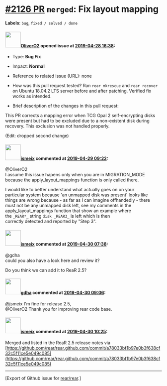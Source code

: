 [\#2126 PR](https://github.com/rear/rear/pull/2126) `merged`: Fix layout mapping
================================================================================

**Labels**: `bug`, `fixed / solved / done`

#### <img src="https://avatars.githubusercontent.com/u/4660803?v=4" width="50">[OliverO2](https://github.com/OliverO2) opened issue at [2019-04-28 16:38](https://github.com/rear/rear/pull/2126):

-   Type: **Bug Fix**

-   Impact: **Normal**

-   Reference to related issue (URL): none

-   How was this pull request tested? Ran `rear mkrescue` and
    `rear recover` on Ubuntu 18.04.2 LTS server before and after
    patching. Verified fix works as intended.

-   Brief description of the changes in this pull request:

This PR corrects a mapping error when TCG Opal 2 self-encrypting disks
were present but had to be excluded due to a non-existent disk during
recovery. This exclusion was not handled properly.

(Edit: dropped second change)

#### <img src="https://avatars.githubusercontent.com/u/1788608?u=925fc54e2ce01551392622446ece427f51e2f0ce&v=4" width="50">[jsmeix](https://github.com/jsmeix) commented at [2019-04-29 09:22](https://github.com/rear/rear/pull/2126#issuecomment-487512677):

@OliverO2  
I assume this issue hapens only when you are in MIGRATION\_MODE  
because the apply\_layout\_mappings function is only called there.

I would like to better understand what actually goes on on your  
particular system because 'an unmapped disk was present' looks like  
things are wrong because - as far as I can imagine offhandedly - there  
must not be any unmapped disk left, see my comments in the  
apply\_layout\_mappings function that show an example where  
the `_REAR*_` string `disk _REAR3_` is left which is then  
correctly detected and reported by "Step 3".

#### <img src="https://avatars.githubusercontent.com/u/1788608?u=925fc54e2ce01551392622446ece427f51e2f0ce&v=4" width="50">[jsmeix](https://github.com/jsmeix) commented at [2019-04-30 07:38](https://github.com/rear/rear/pull/2126#issuecomment-487848778):

@gdha  
could you also have a look here and review it?

Do you think we can add it to ReaR 2.5?

#### <img src="https://avatars.githubusercontent.com/u/888633?u=cdaeb31efcc0048d3619651aa18dd4b76e636b21&v=4" width="50">[gdha](https://github.com/gdha) commented at [2019-04-30 09:06](https://github.com/rear/rear/pull/2126#issuecomment-487873004):

@jsmeix I'm fine for release 2.5,  
@OliverO2 Thank you for improving rear code base.

#### <img src="https://avatars.githubusercontent.com/u/1788608?u=925fc54e2ce01551392622446ece427f51e2f0ce&v=4" width="50">[jsmeix](https://github.com/jsmeix) commented at [2019-04-30 10:25](https://github.com/rear/rear/pull/2126#issuecomment-487901398):

Merged and listed in the ReaR 2.5 release notes via  
[https://github.com/rear/rear.github.com/commit/a78033bf1b97e0b3f638cf32c5f11ce5e049c085](https://github.com/rear/rear.github.com/commit/a78033bf1b97e0b3f638cf32c5f11ce5e049c085)

------------------------------------------------------------------------

\[Export of Github issue for
[rear/rear](https://github.com/rear/rear).\]
